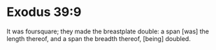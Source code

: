 # Exodus 39:9

It was foursquare; they made the breastplate double: a span [was] the length thereof, and a span the breadth thereof, [being] doubled.